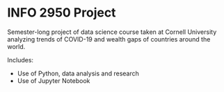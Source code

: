 # INFO 2950 Project
Semester-long project of data science course taken at Cornell University analyzing trends of COVID-19 and wealth gaps of countries around the world.

Includes:
- Use of Python, data analysis and research
- Use of Jupyter Notebook 
